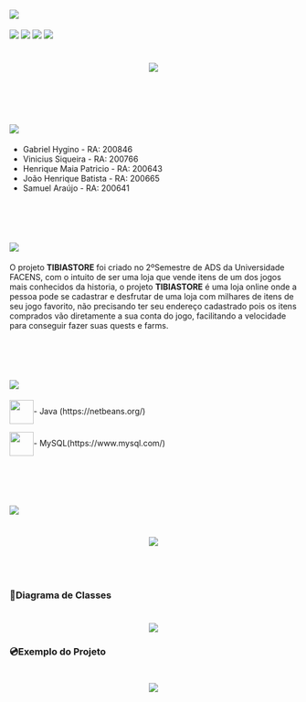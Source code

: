 <h1>
    <img src="https://ik.imagekit.io/zuztejak0m/Principal_oJWaJGgia.png">
</h1>

![](https://img.shields.io/github/languages/count/GabrielHygino/LojaTibia---AC2)
![](https://img.shields.io/github/contributors/GabrielHygino/LojaTibia---AC2)
![](https://img.shields.io/github/last-commit/GabrielHygino/LojaTibia---AC2)
![](https://img.shields.io/github/repo-size/GabrielHygino/LojaTibia---AC2)

<h1 align="center">
    <img src="https://ik.imagekit.io/zuztejak0m/map_big_8dVPlgRHeo.png">
</h1>

<br><br>

<h1 >
    <img src="https://ik.imagekit.io/zuztejak0m/teste_YeC6mOWJV.png">
</h1>

- Gabriel Hygino - RA: 200846 
- Vinicius Siqueira - RA: 200766 
- Henrique Maia Patricio - RA: 200643 
- João Henrique Batista - RA: 200665 
- Samuel Araújo - RA: 200641

<br><br>

<h1 >
    <img src="https://ik.imagekit.io/zuztejak0m/Sobre_2yv07Fzb2.png">
</h1>
O projeto <b>TIBIASTORE</b> foi criado no 2ºSemestre de ADS da Universidade FACENS, com o intuito de ser uma loja que vende itens de um dos jogos mais conhecidos da historia, o projeto <b>TIBIASTORE</b> é uma loja online onde a pessoa pode se cadastrar e desfrutar de uma loja com milhares de itens de seu jogo favorito, não precisando ter seu endereço cadastrado pois os itens comprados vão diretamente a sua conta do jogo, facilitando a velocidade para conseguir fazer suas quests e farms. 

<br><br>

<h1 >
    <img src="https://ik.imagekit.io/zuztejak0m/TecnologiasUsadas_HhN5tz4AG.png">
</h1>


<span>
    <img src="https://ik.imagekit.io/zuztejak0m/java-23-225999_iskhcwNdD.webp" witdth="42" height="42" <p align="center">- Java (https://netbeans.org/)</p>   
</span>

<span>
    <img src="https://ik.imagekit.io/zuztejak0m/mysql-6-226028_KPfftuvmJ.webp" witdth="42" height="42" <p align="center">- MySQL(https://www.mysql.com/)</p>   
</span>


<br><br>

<h1 >
    <img src="https://ik.imagekit.io/zuztejak0m/DiagramaDeEntidade_F1YaEzIlW.png">
</h1>

<h1 align="center">
    <img src="https://ik.imagekit.io/zuztejak0m/WhatsApp_Image_2020-10-29_at_14.32.35_R9IPkR0zT.jpeg">
    <! -- Imagem do DIAGRAMA-->
</h1>

<br><br>

### 🔑Diagrama de Classes
<h1 align="center">
    <img src="https://ik.imagekit.io/zuztejak0m/BancoCorreto_NsFb5q21e.png">
</h1>

### 💿Exemplo do Projeto

<h1 align="center">
   <img src="https://ik.imagekit.io/zuztejak0m/Hnet-image_BIK81q1iH.gif"> 
</h1>

